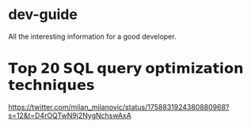 # dev-guide
All the interesting information for a good developer.

# 𝗧𝗼𝗽 𝟮𝟬 𝗦𝗤𝗟 𝗾𝘂𝗲𝗿𝘆 𝗼𝗽𝘁𝗶𝗺𝗶𝘇𝗮𝘁𝗶𝗼𝗻 𝘁𝗲𝗰𝗵𝗻𝗶𝗾𝘂𝗲𝘀
https://twitter.com/milan_milanovic/status/1758831924380880968?s=12&t=D4rOQTwN9j2NygNchswAxA
